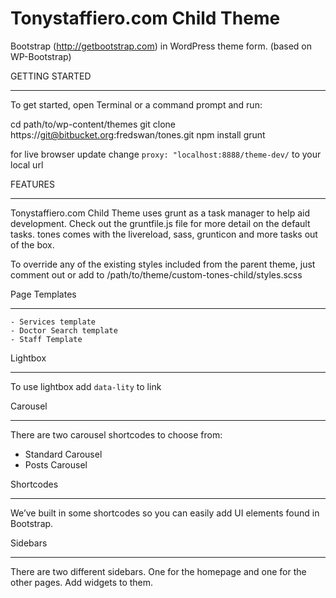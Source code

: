 Tonystaffiero.com Child Theme
===================

Bootstrap (http://getbootstrap.com) in WordPress theme form. (based on WP-Bootstrap)

GETTING STARTED
_______________

To get started, open Terminal or a command prompt and run:

  cd path/to/wp-content/themes
  git clone https://git@bitbucket.org:fredswan/tones.git
  npm install
  grunt

  for live browser update change `proxy: "localhost:8888/theme-dev/` to your local url

FEATURES
________

Tonystaffiero.com Child Theme uses grunt as a task manager to help aid development. Check out the gruntfile.js file for more detail on the default tasks. tones comes with the livereload, sass, grunticon and more tasks out of the box.

To override any of the existing styles included from the parent theme, just comment out or add to /path/to/theme/custom-tones-child/styles.scss 


Page Templates
______________

    - Services template
    - Doctor Search template
    - Staff Template

Lightbox
________

To use lightbox add `data-lity` to link

Carousel
________

There are two carousel shortcodes to choose from:

  - Standard Carousel
  - Posts Carousel


Shortcodes
__________

We’ve built in some shortcodes so you can easily add UI elements found in Bootstrap.

Sidebars
________

There are two different sidebars. One for the homepage and one for the other pages. Add widgets to them.